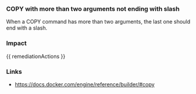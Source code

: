 
### COPY with more than two arguments not ending with slash
When a COPY command has more than two arguments, the last one should end with a slash.

### Impact
<!-- Add Impact here -->

<!-- DO NOT CHANGE -->
{{ remediationActions }}

### Links
- https://docs.docker.com/engine/reference/builder/#copy

